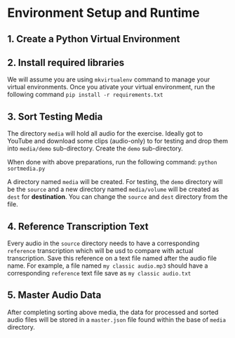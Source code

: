 # Environment Setup and Runtime

## 1. Create a Python Virtual Environment

## 2. Install required libraries
We will assume you are using `mkvirtualenv` command to manage your virtual environments. Once you ativate your virtual environment, run the following command `pip install -r requirements.txt`

## 3. Sort Testing Media
The directory `media` will hold all audio for the exercise. Ideally got to YouTube and download some clips (audio-only) to for testing and drop them into `media/demo` sub-directory. Create the `demo` sub-directory.

When done with above preparations, run the following command: `python sortmedia.py`

A directory named `media` will be created. For testing, the `demo` directory will be the `source` and a new directory named `media/volume` will be created as `dest` for **destination**. You can change the `source` and `dest` directory from the file.

## 4. Reference Transcription Text
Every audio in the `source` directory needs to have a corresponding `reference` transcription which will be usd to compare with actual transcription. Save this reference on a text file named after the audio file name. For example, a file named `my classic audio.mp3` should have a corresponding `reference` text file save as `my classic audio.txt` 

## 5. Master Audio Data
After completing sorting above media, the data for processed and sorted audio files will be stored in a `master.json` file found within the base of `media` directory.
